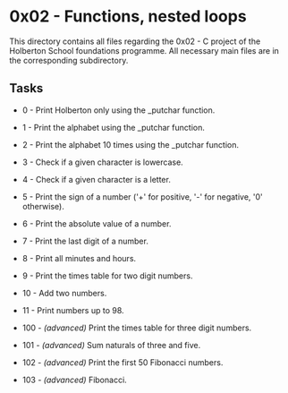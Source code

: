 # 0x02 - Functions, nested loops

This directory contains all files regarding the 0x02 - C project of the Holberton School foundations programme.
All necessary main files are in the corresponding subdirectory.

## Tasks

 - 0 - Print Holberton only using the \_putchar function.

 - 1 - Print the alphabet using the \_putchar function.

 - 2 - Print the alphabet 10 times using the \_putchar function.

 - 3 - Check if a given character is lowercase.

 - 4 - Check if a given character is a letter.

 - 5 - Print the sign of a number ('+' for positive, '-' for negative, '0' otherwise).

 - 6 - Print the absolute value of a number.

 - 7 - Print the last digit of a number.

 - 8 - Print all minutes and hours.

 - 9 - Print the times table for two digit numbers.

 - 10 - Add two numbers.

 - 11 - Print numbers up to 98.

 - 100 - *(advanced)* Print the times table for three digit numbers.

 - 101 - *(advanced)* Sum naturals of three and five.

 - 102 - *(advanced)* Print the first 50 Fibonacci numbers.

 - 103 - *(advanced)* Fibonacci.

